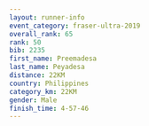 ```yaml
---
layout: runner-info 
event_category: fraser-ultra-2019 
overall_rank: 65
rank: 50
bib: 2235
first_name: Preemadesa
last_name: Peyadesa
distance: 22KM
country: Philippines
category_km: 22KM
gender: Male
finish_time: 4-57-46
---
```

